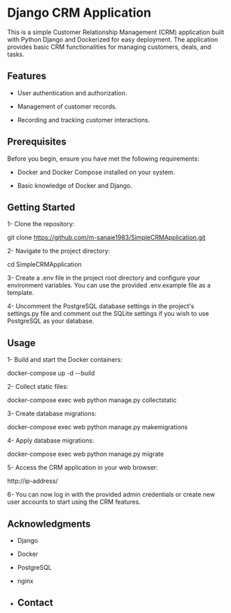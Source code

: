 
# Django CRM Application

This is a simple Customer Relationship Management (CRM) application built with Python Django and Dockerized for easy deployment. The application provides basic CRM functionalities for managing customers, deals, and tasks.


## Features
- User authentication and authorization.

- Management of customer records.

- Recording and tracking customer interactions.
## Prerequisites
Before you begin, ensure you have met the following requirements:

- Docker and Docker Compose installed on your system.

- Basic knowledge of Docker and Django.
## Getting Started
1- Clone the repository:

git clone https://github.com/m-sanaie1983/SimpleCRMApplication.git

2- Navigate to the project directory:

cd SimpleCRMApplication

3- Create a .env file in the project root directory and configure your environment variables. You can use the provided .env.example file as a template.

4- Uncomment the PostgreSQL database settings in the project's settings.py file and comment out the SQLite settings if you wish to use PostgreSQL as your database.

## Usage

1- Build and start the Docker containers:

docker-compose up -d --build

2- Collect static files:

docker-compose exec web python manage.py collectstatic

3- Create database migrations:

docker-compose exec web python manage.py makemigrations

4- Apply database migrations:

docker-compose exec web python manage.py migrate

5- Access the CRM application in your web browser:

http://ip-address/

6- You can now log in with the provided admin credentials or create new user accounts to start using the CRM features.

## Acknowledgments

- Django
- Docker
- PostgreSQL
- nginx

- ## Contact
